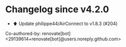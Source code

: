 # Changelog since v4.2.0
- ⬆️ Update philippe44/AirConnect to v1.8.3 (#204)

Co-authored-by: renovate[bot] <29139614+renovate[bot]@users.noreply.github.com> 
